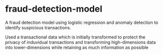 # fraud-detection-model
A fraud detection model using logistic regression and anomaly detection to identify suspicious transactions.

Used a transactional data which is initially transformed to protect the privacy of induvidual transactions and transforming high-dimensions data into lower-dimensions while retaining as much information as possible
